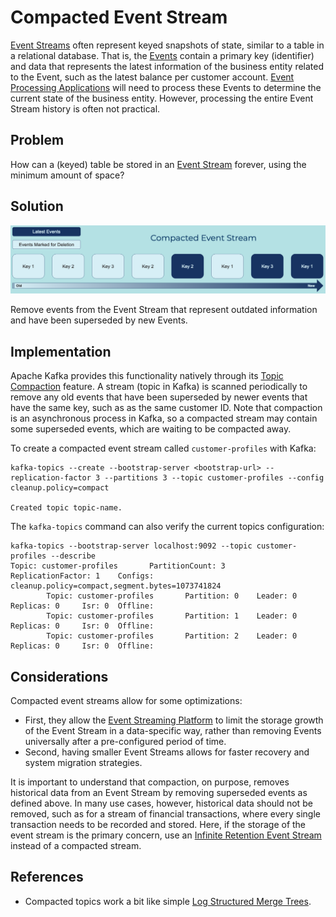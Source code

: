 # Compacted Event Stream
[Event Streams](../event-stream/event-stream.md) often represent keyed snapshots of state, similar to a table in a relational database. That is, the [Events](../event/event.md) contain a primary key (identifier) and data that represents the latest information of the business entity related to the Event, such as the latest balance per customer account. [Event Processing Applications](../event-processing/event-processing-application.md) will need to process these Events to determine the current state of the business entity. However, processing the entire Event Stream history is often not practical.

## Problem
How can a (keyed) table be stored in an [Event Stream](../event-stream/event-stream.md) forever, using the minimum amount of space?

## Solution
![compacted-event-stream](../img/compacted-event-stream.png)

Remove events from the Event Stream that represent outdated information and have been superseded by new Events.

## Implementation
Apache Kafka provides this functionality natively through its [Topic Compaction](https://kafka.apache.org/documentation/#compaction) feature. A stream (topic in Kafka) is scanned periodically to remove any old events that have been superseded by newer events that have the same key, such as as the same customer ID. Note that compaction is an asynchronous process in Kafka, so a compacted stream may contain some superseded events, which are waiting to be compacted away.

To create a compacted event stream called `customer-profiles` with Kafka:
```
kafka-topics --create --bootstrap-server <bootstrap-url> --replication-factor 3 --partitions 3 --topic customer-profiles --config cleanup.policy=compact

Created topic topic-name.
```

The `kafka-topics` command can also verify the current topics configuration:
```
kafka-topics --bootstrap-server localhost:9092 --topic customer-profiles --describe
Topic: customer-profiles       PartitionCount: 3       ReplicationFactor: 1    Configs: cleanup.policy=compact,segment.bytes=1073741824
        Topic: customer-profiles       Partition: 0    Leader: 0       Replicas: 0     Isr: 0  Offline:
        Topic: customer-profiles       Partition: 1    Leader: 0       Replicas: 0     Isr: 0  Offline:
        Topic: customer-profiles       Partition: 2    Leader: 0       Replicas: 0     Isr: 0  Offline:
```

## Considerations
Compacted event streams allow for some optimizations:

* First, they allow the [Event Streaming Platform](../event-stream/event-streaming-platform.md) to limit the storage growth of the Event Stream in a data-specific way, rather than removing Events universally after a pre-configured period of time.
* Second, having smaller Event Streams allows for faster recovery and system migration strategies.

It is important to understand that compaction, on purpose, removes historical data from an Event Stream by removing superseded events as defined above. In many use cases, however, historical data should not be removed, such as for a stream of financial transactions, where every single transaction needs to be recorded and stored. Here, if the storage of the event stream is the primary concern, use an [Infinite Retention Event Stream](infinite-retention-event-stream.md) instead of a compacted stream.

## References
* Compacted topics work a bit like simple [Log Structured Merge Trees](http://www.benstopford.com/2015/02/14/log-structured-merge-trees/).
